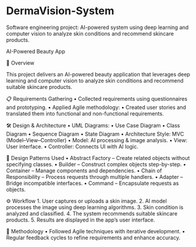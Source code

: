 # DermaVision-System
Software engineering project: AI-powered system using deep learning and computer vision to analyze skin conditions and recommend skincare products.

AI-Powered Beauty App

📌 Overview

This project delivers an AI-powered beauty application that leverages deep learning and computer vision to analyze skin conditions and recommend suitable skincare products.

📋 Requirements Gathering
	•	Collected requirements using questionnaires and prototyping.
	•	Applied Agile methodology:
	•	Created user stories and translated them into functional and non-functional requirements.

🛠 Design & Architecture
	•	UML Diagrams:
	•	Use Case Diagram
	•	Class Diagram
	•	Sequence Diagram
	•	State Diagram
	•	Architecture Style: MVC (Model–View–Controller)
	•	Model: AI processing & image analysis.
	•	View: User interface.
	•	Controller: Connects UI with AI logic.

🎯 Design Patterns Used
	•	Abstract Factory – Create related objects without specifying classes.
	•	Builder – Construct complex objects step-by-step.
	•	Container – Manage components and dependencies.
	•	Chain of Responsibility – Process requests through multiple handlers.
	•	Adapter – Bridge incompatible interfaces.
	•	Command – Encapsulate requests as objects.

⚙ Workflow
	1.	User captures or uploads a skin image.
	2.	AI model processes the image using deep learning algorithms.
	3.	Skin condition is analyzed and classified.
	4.	The system recommends suitable skincare products.
	5.	Results are displayed in the app’s user interface.

🚀 Methodology
	•	Followed Agile techniques with iterative development.
	•	Regular feedback cycles to refine requirements and enhance accuracy.
